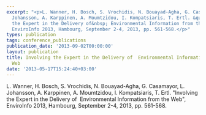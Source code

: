 ```yaml
---
excerpt: "<p>L. Wanner, H. Bosch, S. Vrochidis, N. Bouayad-Agha, G. Casamayor, L.
  Johansson, A. Karppinen, A. Moumtzidou, I. Kompatsiaris, T. Ertl. &quot;Involving
  the Expert in the Delivery of&nbsp; Environmental Information from the Web&quot;,
  EnviroInfo 2013, Hambourg, September 2-4, 2013, pp. 561-568.</p>"
types: publication
tags: conference_publications
publication_date: '2013-09-02T00:00:00'
layout: publication
title: Involving the Expert in the Delivery of  Environmental Information from the
  Web
date: '2013-05-17T15:24:40+03:00'
---
```

<p>L. Wanner, H. Bosch, S. Vrochidis, N. Bouayad-Agha, G. Casamayor, L. Johansson, A. Karppinen, A. Moumtzidou, I. Kompatsiaris, T. Ertl. &quot;Involving the Expert in the Delivery of&nbsp; Environmental Information from the Web&quot;, EnviroInfo 2013, Hambourg, September 2-4, 2013, pp. 561-568.</p>
